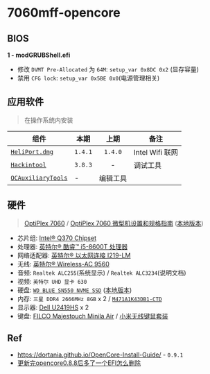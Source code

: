 # 7060mff-opencore


## BIOS

**1 - modGRUBShell.efi**

* 修改 `DVMT Pre-Allocated` 为 `64M`: `setup_var 0x8DC 0x2` (显存容量)
* 禁用 `CFG lock`: `setup_var 0x5BE 0x0`(电源管理相关)

## 应用软件

> 在操作系统内安装

组件|本期|上期|备注
---|---|:---:|---
[`HeliPort.dmg`](https://github.com/OpenIntelWireless/HeliPort/releases/download/v1.4.1/HeliPort.dmg)| `1.4.1` | `1.4.0`| Intel Wifi 联网
[`Hackintool`](https://github.com/headkaze/Hackintool) | `3.8.3` | -  | 调试工具 |
[`OCAuxiliaryTools`](https://github.com/ic005k/OCAuxiliaryTools) | - | 编辑工具

## 硬件

> [OptiPlex 7060](https://www.dell.com/support/home/zh-cn/product-support/product/optiplex-7060-desktop/overview) / [OptiPlex 7060 微型机设置和规格指南](https://dl.dell.com/topicspdf/optiplex-7060-desktop_specifications3_zh-cn.pdf) ([本地版本](./src/optiplex-7060-desktop_specifications3_zh-cn.pdf))

* 芯片组: [Intel® Q370 Chipset](https://ark.intel.com/content/www/cn/zh/ark/products/133282/intel-q370-chipset.html)
* 处理器: [英特尔® 酷睿™ i5-8600T 处理器](https://ark.intel.com/content/www/cn/zh/ark/products/129938/intel-core-i5-8600t-processor-9m-cache-up-to-3-70-ghz.html)
* 网络适配器: [英特尔® 以太网连接 I219-LM](https://ark.intel.com/content/www/cn/zh/ark/products/82185/intel-ethernet-connection-i219-lm.html)
* 无线: [英特尔® Wireless-AC 9560](https://ark.intel.com/content/www/cn/zh/ark/products/99446/intel-wireless-ac-9560.html)
* 音频: `Realtek ALC255`(系统显示)  / `Realtek ALC3234`(说明文档)
* 视频: `英特尔 UHD 显卡 630`
* 硬盘: [`WD BLUE SN550 NVME SSD`](https://support-cn.wd.com/app/products/product-detail/p/1555) ([本地版本](./src/02-01-WW-04-00050.pdf))
* 内存: `三星 DDR4 2666MHz 8GB` x 2 / [`M471A1K43DB1-CTD`](https://www.samsung.com/semiconductor/cn/dram/module/M471A1K43DB1-CTD/)
* 显示器: [Dell U2419HS](https://www.dell.com/support/home/zh-cn/product-support/product/dell-u2419hs-monitor/overview) x 2
* 键盘:  [FILCO Majestouch Minila Air](https://www.diatec.co.jp/en/det.php?prod_c=1470) / [小米无线键鼠套装](https://www.mi.com/buy/detail?product_id=11418)


## Ref

* <https://dortania.github.io/OpenCore-Install-Guide/> - `0.9.1`
* [更新完opencore0.8.8后多了一个EFI怎么删除](https://blog.51cto.com/u_15875231/5988662)